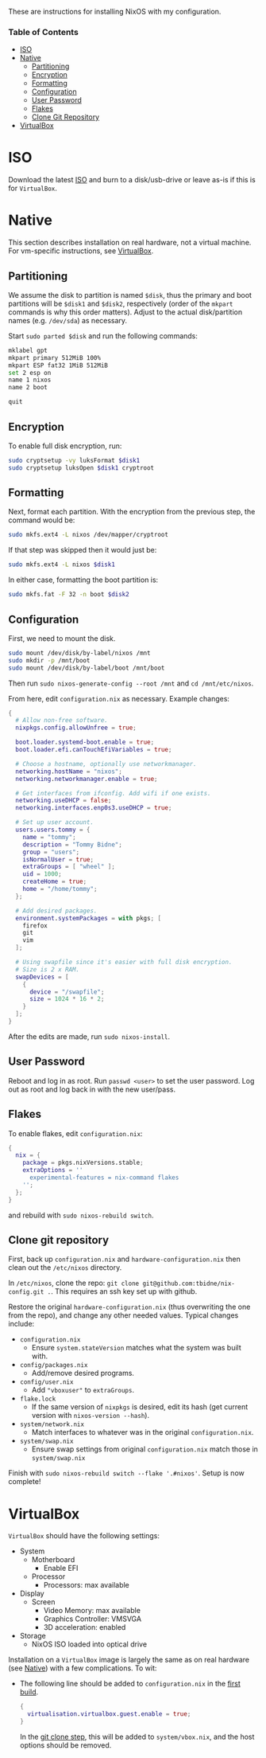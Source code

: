 These are instructions for installing NixOS with my configuration.

### Table of Contents
* [ISO](#iso)
* [Native](#native)
  * [Partitioning](#partitioning)
  * [Encryption](#encryption)
  * [Formatting](#formatting)
  * [Configuration](#configuration)
  * [User Password](#user-password)
  * [Flakes](#flakes)
  * [Clone Git Repository](#clone-git-repository)
* [VirtualBox](#virtualbox)

# ISO

Download the latest [ISO](https://nixos.org/download.html) and burn to a disk/usb-drive or leave as-is if this is for `VirtualBox`.

# Native

This section describes installation on real hardware, not a virtual machine. For vm-specific instructions, see [VirtualBox](#virtualbox).

## Partitioning

We assume the disk to partition is named `$disk`, thus the primary and boot partitions will be `$disk1` and `$disk2`, respectively (order of the `mkpart` commands is why this order matters). Adjust to the actual disk/partition names (e.g. `/dev/sda`) as necessary.

Start `sudo parted $disk` and run the following commands:

```sh
mklabel gpt
mkpart primary 512MiB 100%
mkpart ESP fat32 1MiB 512MiB
set 2 esp on
name 1 nixos
name 2 boot

quit
```

## Encryption

To enable full disk encryption, run:

```sh
sudo cryptsetup -vy luksFormat $disk1
sudo cryptsetup luksOpen $disk1 cryptroot
```

## Formatting

Next, format each partition. With the encryption from the previous step, the command would be:

```sh
sudo mkfs.ext4 -L nixos /dev/mapper/cryptroot
```

If that step was skipped then it would just be:

```sh
sudo mkfs.ext4 -L nixos $disk1
```

In either case, formatting the boot partition is:

```sh
sudo mkfs.fat -F 32 -n boot $disk2
```

## Configuration

First, we need to mount the disk.

```sh
sudo mount /dev/disk/by-label/nixos /mnt
sudo mkdir -p /mnt/boot
sudo mount /dev/disk/by-label/boot /mnt/boot
```

Then run `sudo nixos-generate-config --root /mnt` and `cd /mnt/etc/nixos`.

From here, edit `configuration.nix` as necessary. Example changes:

```nix
{
  # Allow non-free software.
  nixpkgs.config.allowUnfree = true;

  boot.loader.systemd-boot.enable = true;
  boot.loader.efi.canTouchEfiVariables = true;

  # Choose a hostname, optionally use networkmanager.
  networking.hostName = "nixos";
  networking.networkmanager.enable = true;

  # Get interfaces from ifconfig. Add wifi if one exists.
  networking.useDHCP = false;
  networking.interfaces.enp0s3.useDHCP = true;

  # Set up user account.
  users.users.tommy = {
    name = "tommy";
    description = "Tommy Bidne";
    group = "users";
    isNormalUser = true;
    extraGroups = [ "wheel" ];
    uid = 1000;
    createHome = true;
    home = "/home/tommy";
  };

  # Add desired packages.
  environment.systemPackages = with pkgs; [
    firefox
    git
    vim
  ];

  # Using swapfile since it's easier with full disk encryption.
  # Size is 2 x RAM.
  swapDevices = [
    {
      device = "/swapfile";
      size = 1024 * 16 * 2;
    }
  ];
}
```

After the edits are made, run `sudo nixos-install`.

## User Password

Reboot and log in as root. Run `passwd <user>` to set the user password. Log out as root and log back in with the new user/pass.

## Flakes

To enable flakes, edit `configuration.nix`:

```nix
{
  nix = {
    package = pkgs.nixVersions.stable;
    extraOptions = ''
      experimental-features = nix-command flakes
    '';
  };
}
```

and rebuild with `sudo nixos-rebuild switch`.

## Clone git repository

First, back up `configuration.nix` and `hardware-configuration.nix` then clean out the `/etc/nixos` directory.

In `/etc/nixos`, clone the repo: `git clone git@github.com:tbidne/nix-config.git .`. This requires an ssh key set up with github.

Restore the original `hardware-configuration.nix` (thus overwriting the one from the repo), and change any other needed values. Typical changes include:

* `configuration.nix`
  * Ensure `system.stateVersion` matches what the system was built with.
* `config/packages.nix`
  * Add/remove desired programs.
* `config/user.nix`
  * Add `"vboxuser"` to `extraGroups`.
* `flake.lock`
  * If the same version of `nixpkgs` is desired, edit its hash (get current version with `nixos-version --hash`).
* `system/network.nix`
  * Match interfaces to whatever was in the original `configuration.nix`.
* `system/swap.nix`
  * Ensure swap settings from original `configuration.nix` match those in `system/swap.nix`

Finish with `sudo nixos-rebuild switch --flake '.#nixos'`. Setup is now complete!

# VirtualBox

`VirtualBox` should have the following settings:

* System
  * Motherboard
    * Enable EFI
  * Processor
    * Processors: max available
* Display
  * Screen
    * Video Memory: max available
    * Graphics Controller: VMSVGA
    * 3D acceleration: enabled
* Storage
  * NixOS ISO loaded into optical drive

Installation on a `VirtualBox` image is largely the same as on real hardware (see [Native](#native)) with a few complications. To wit:

* The following line should be added to `configuration.nix` in the [first build](#configuration).

    ```nix
    {
      virtualisation.virtualbox.guest.enable = true;
    }
    ```

    In the [git clone step](#clone-git-repository), this will be added to `system/vbox.nix`, and the host options should be removed.
